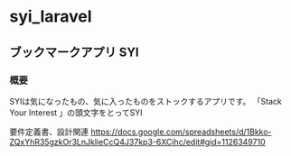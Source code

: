 # syi_laravel

## ブックマークアプリ SYI
### 概要
SYIは気になったもの、気に入ったものをストックするアプリです。
「Stack Your Interest 」の頭文字をとってSYI

要件定義書、設計関連
https://docs.google.com/spreadsheets/d/1Bkko-ZQxYhR35gzkOr3LnJklieCcQ4J37kp3-6XCihc/edit#gid=1126349710
